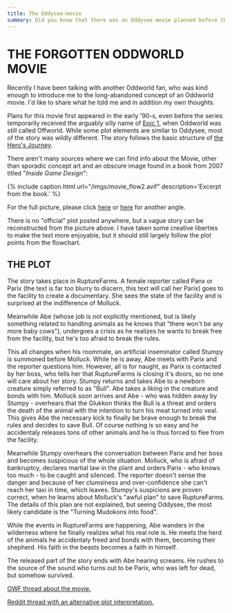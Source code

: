 ```yaml
---
title: The Oddysee-movie
summary: Did you know that there was an Oddysee movie planned before the game?
---
```


# THE FORGOTTEN ODDWORLD MOVIE

Recently I have been talking with another Oddworld fan, who was
kind enough to introduce me to the long-abandoned concept of an Oddworld
movie. I'd like to share what he told me and in addition my own thoughts.

Plans for this movie first appeared in the early '90-s, even before
the series temporarily received the arguably silly name of [Epic
1](https://magogonthemarch.com/gamepro-epic-1s-looking-large-in-97-1996/),
when Oddworld was still called Offworld.  While some plot elements are
similar to Oddysee, most of the story was wildly different. The story
follows the basic structure of [the Hero's
Journey](https://en.wikipedia.org/wiki/Hero's_journey).

There aren't many sources where we can find info about the Movie,
other than sporadic concept art and an obscure image found in a book from
2007 titled "<cite>Inside Game Design</cite>":

{% include caption.html url="/imgs/movie_flow2.avif"
description='Excerpt from the book.' %}

For the full picture, please click [here](/imgs/movie_flow2.jpg) or
[here](/imgs/movie_flow1.jpg) for another angle.

There is no "official" plot posted anywhere, but a vague story can be
reconstructed from the picture above. I have taken some creative
liberties to make the text more enjoyable, but it should still largely
follow the plot points from the flowchart.

## THE PLOT

The story takes place in RuptureFarms. A female reporter called Panx
or Parix (the text is far too blurry to discern, this text will call her
Parix) goes to the facility to create a documentary. She sees the state
of the facility and is surprised at the indifference of Molluck.

Meanwhile Abe (whose job is not explicitly mentioned, but is likely
something related to handling animals as he knows that "there won't be
any more baby cows"), undergoes a crisis as he realizes he wants to break
free from the facility, but he's too afraid to break the rules.

This all changes when his roommate, an artificial inseminator called
Stumpy is summoned before Molluck. While he is away, Abe meets with Parix
and the reporter questions him. However, all is for naught, as Parix is
contacted by her boss, who tells her that RuptureFarms is closing it's
doors, so no one will care about her story. Stumpy returns and takes Abe
to a newborn creature simply referred to as "Bull". Abe takes a liking in
the creature and bonds with him. Molluck soon arrives and Abe - who was
hidden away by Stumpy - overhears that the Glukkon thinks the Bull is a
threat and orders the death of the animal with the intention to turn his
meat turned into veal. This gives Abe the necessary kick to finally be
brave enough to break the rules and decides to save Bull. Of course
nothing is so easy and he accidentaly releases tons of other animals and
he is thus forced to flee from the facility.

Meanwhile Stumpy overhears the conversation between Parix and her boss
and becomes suspicious of the whole situation. Molluck, who is afraid of
bankruptcy, declares martial law in the plant and orders Parix - who
knows too much - to be caught and silenced. The reporter doesn't sense
the danger and because of her clumsiness and over-confidence she can't
reach her taxi in time, which leaves. Stumpy's suspicions are proven
correct, when he learns about Molluck's "awful plan" to save
RuptureFarms. The details of this plan are not explained, but seeing
Oddysee, the most likely candidate is the "Turning Mudokons into
food".

While the events in RuptureFarms are happening, Abe wanders in the
wilderness where he finally realizes what his real role is. He meets the
herd of the animals he accidentaly freed and bonds with them, becoming
their shepherd. His faith in the beasts becomes a faith in himself.

The released part of the story ends with Abe hearing screams. He
rushes to the source of the sound who turns out to be Parix, who was left
for dead, but somehow survived.

[OWF thread about the movie.](http://www.owforums.net/showthread.php?t=21672)

[Reddit thread with an alternative plot interpretation.](https://www.reddit.com/r/oddworld/comments/2b7gg2/oddworld_film_flowchart/)
